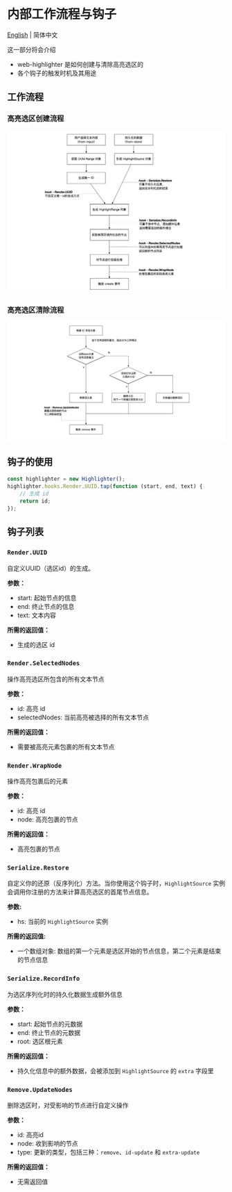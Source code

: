 # 内部工作流程与钩子

[English](./ADVANCE.md) | 简体中文

这一部分将会介绍

- web-highlighter 是如何创建与清除高亮选区的
- 各个钩子的触发时机及其用途


## 工作流程

### 高亮选区创建流程

![高亮选区创建流程](./img/create-flow.zh_CN.jpg)

### 高亮选区清除流程

![高亮选区清除流程](./img/remove-flow.zh_CN.jpg )

## 钩子的使用

```JavaScript
const highlighter = new Highlighter();
highlighter.hooks.Render.UUID.tap(function (start, end, text) {
    // 生成 id
    return id;
});
```

## 钩子列表

### `Render.UUID`

自定义UUID（选区id）的生成。

**参数：**

- start: 起始节点的信息
- end: 终止节点的信息
- text: 文本内容

**所需的返回值：**

- 生成的选区 id

### `Render.SelectedNodes`

操作高亮选区所包含的所有文本节点

**参数：**

- id: 高亮 id
- selectedNodes: 当前高亮被选择的所有文本节点

**所需的返回值：**

- 需要被高亮元素包裹的所有文本节点

### `Render.WrapNode`

操作高亮包裹后的元素

**参数：**

- id: 高亮 id
- node: 高亮包裹的节点

**所需的返回值：**

- 高亮包裹的节点

### `Serialize.Restore`

自定义你的还原（反序列化）方法。当你使用这个钩子时，`HighlightSource` 实例会调用你注册的方法来计算高亮选区的首尾节点信息。

**参数:**

- hs: 当前的 `HighlightSource` 实例

**所需的返回值:**

- 一个数组对象: 数组的第一个元素是选区开始的节点信息，第二个元素是结束的节点信息

### `Serialize.RecordInfo`

为选区序列化时的持久化数据生成额外信息

**参数：**

- start: 起始节点的元数据
- end: 终止节点的元数据
- root: 选区根元素

**所需的返回值：**

- 持久化信息中的额外数据，会被添加到 `HighlightSource` 的 `extra` 字段里

### `Remove.UpdateNodes`

删除选区时，对受影响的节点进行自定义操作

**参数：**

- id: 高亮id
- node: 收到影响的节点
- type: 更新的类型，包括三种：`remove`、`id-update` 和 `extra-update`

**所需的返回值：**

- 无需返回值
